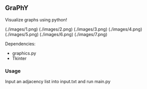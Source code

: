## GraPhY

Visualize graphs using python!

(./images/1.png)
(./images/2.png)
(./images/3.png)
(./images/4.png)
(./images/5.png)
(./images/6.png)
(./images/7.png)

Dependencies:
* graphics.py
* Tkinter

### Usage

Input an adjacency list into input.txt and run main.py


